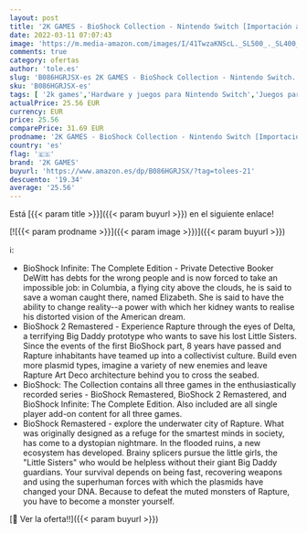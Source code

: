 ```yaml
---
layout: post
title: '2K GAMES - BioShock Collection - Nintendo Switch [Importación alemana]'
date: 2022-03-11 07:07:43
image: 'https://m.media-amazon.com/images/I/41TwzaKNScL._SL500_._SL400_.jpg'
comments: true
category: ofertas
author: 'tole.es'
slug: 'B086HGRJSX-es 2K GAMES - BioShock Collection - Nintendo Switch...'
sku: 'B086HGRJSX-es'
tags: [ '2k games','Hardware y juegos para Nintendo Switch','Juegos para Nintendo Switch','Videojuegos','nintendo', ]
actualPrice: 25.56 EUR
currency: EUR
price: 25.56
comparePrice: 31.69 EUR
prodname: '2K GAMES - BioShock Collection - Nintendo Switch [Importación alemana]'
country: 'es'
flag: '🇪🇸'
brand: '2K GAMES'
buyurl: 'https://www.amazon.es/dp/B086HGRJSX/?tag=tolees-21'
descuento: '19.34'
average: '25.56'
---
```


Está [{{< param title >}}]({{< param buyurl >}}) en el siguiente enlace!

[![{{< param prodname >}}]({{< param image >}})]({{< param buyurl >}})

ℹ️:

- BioShock Infinite: The Complete Edition - Private Detective Booker DeWitt has debts for the wrong people and is now forced to take an impossible job: in Columbia, a flying city above the clouds, he is said to save a woman caught there, named Elizabeth. She is said to have the ability to change reality--a power with which her kidney wants to realise his distorted vision of the American dream.
- BioShock 2 Remastered - Experience Rapture through the eyes of Delta, a terrifying Big Daddy prototype who wants to save his lost Little Sisters. Since the events of the first BioShock part, 8 years have passed and Rapture inhabitants have teamed up into a collectivist culture. Build even more plasmid types, imagine a variety of new enemies and leave Rapture Art Deco architecture behind you to cross the seabed.
- BioShock: The Collection contains all three games in the enthusiastically recorded series - BioShock Remastered, BioShock 2 Remastered, and BioShock Infinite: The Complete Edition. Also included are all single player add-on content for all three games.
- BioShock Remastered - explore the underwater city of Rapture. What was originally designed as a refuge for the smartest minds in society, has come to a dystopian nightmare. In the flooded ruins, a new ecosystem has developed. Brainy splicers pursue the little girls, the "Little Sisters" who would be helpless without their giant Big Daddy guardians. Your survival depends on being fast, recovering weapons and using the superhuman forces with which the plasmids have changed your DNA. Because to defeat the muted monsters of Rapture, you have to become a monster yourself.

[🛒 Ver la oferta!!]({{< param buyurl >}})
